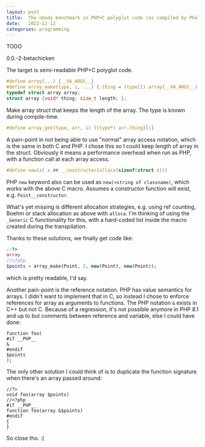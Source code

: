 ```yaml
---
layout: post
title:  The nbody benchmark in PHP+C polyglot code (as compiled by Pholyglot 0.0.-1-alphacow)
date:   2022-12-12
categories: programming
---
```


TODO

0.0.-2-betachicken

The target is semi-readable PHP+C polyglot code.

```C
#define array(...) {__VA_ARGS__}
#define array_make(type, i, ...) {.thing = (type[]) array(__VA_ARGS__), .length = i}
typedef struct array array;
struct array {void* thing; size_t length; };
```

Make array struct that keeps the length of the array. The type is known during compile-time.

```C
#define array_get(type, arr, i) ((type*) arr.thing)[i]
```

A pain-point in not being able to use "normal" array access notation, which is the same in both C and PHP. I chose this so I could keep length of array in the struct. Obviously it means a performance overhead when run as PHP, with a function call at each array access.

```C
#define new(x) x ## __constructor(alloca(sizeof(struct x)))
```

PHP `new` keyword also can be used as `new(<string of classname)`, which works with the above C macro. Assumes a constructor function will exist, e.g. `Point__constructor`.

What's yet missing is different allocation strategies, e.g. using ref counting, Boehm or stack allocation as above with `alloca`. I'm thinking of using the `_Generic` C functionality for this, with a hard-coded list inside the macro created during the transpilation.

Thanks to these solutions, we finally get code like:

```php
//?>
array
//<?php
$points = array_make(Point, 2, new(Point), new(Point));
```

which is pretty readable, I'd say.

Another pain-point is the reference notation. PHP has value semantics for arrays. I didn't want to implement that in C, so instead I chose to enforce references for array as arguments to functions. The PHP notation `&` exists in C++ but not C. Because of a regression, it's not possible anymore in PHP 8.1 and up to but comments between reference and variable, else I could have done:

```
function foo(
#if __PHP__
&
#endif
$points
);
```

The only other solution I could think of is to duplicate the function signature when there's an array passed around:

```
//?>
void foo(array $points)
//<?php
#if __PHP__
function foo(array &$points)
#endif
{
}
```

So close tho. :(
